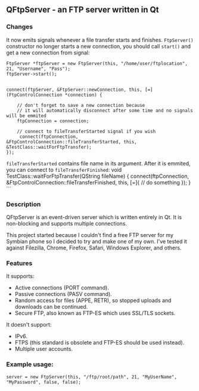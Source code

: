 QFtpServer - an FTP server written in Qt
----------------------------------------
### Changes
It now emits signals whenever a file transfer starts and finishes.
```FtpServer()``` constructor no longer starts a new connection, you should call ```start()``` and get a new connection from signal:
```
FtpServer *ftpServer = new FtpServer(this, "/home/user/ftplocation", 21, "Username", "Pass");
ftpServer->start();


connect(ftpServer, &FtpServer::newConnection, this, [=] (FtpControlConnection *connection) {

	// don't forget to save a new connection because 
	// it will automatically disconnect after some time and no signals will be emmited
	ftpConnection = connection;							

	// connect to fileTransferStarted signal if you wish
     connect(ftpConnection, &FtpControlConnection::fileTransferStarted, this, &TestClass::waitForFtpTransfer);
});
```
```fileTransferStarted``` contains file name in its argument. After it is emmited, you can connect to ```fileTransferFinished```:
void TestClass::waitForFtpTransfer(QString fileName)
{
	connect(ftpConnection, &FtpControlConnection::fileTransferFinished, this, [=]{
		// do something
	});	
}
    ```

### Description

QFtpServer is an event-driven server which is written entirely in Qt. It is non-blocking and supports multiple connections.

This project started because I couldn't find a free FTP server for my Symbian phone so I decided to try and make one of my own.  I've tested it against Filezilla, Chrome, Firefox, Safari, Windows Explorer, and others.

### Features

It supports:

* Active connections (PORT command).
* Passive connections (PASV command).
* Random access for files (APPE, RETR), so stopped uploads and downloads can be continued.
* Secure FTP, also known as FTP-ES which uses SSL/TLS sockets.

It doesn't support:
* IPv6.
* FTPS (this standard is obsolete and FTP-ES should be used instead).
* Multiple user accounts.

### Example usage:

    server = new FtpServer(this, "/ftp/root/path", 21, "MyUserName", "MyPassword", false, false);
